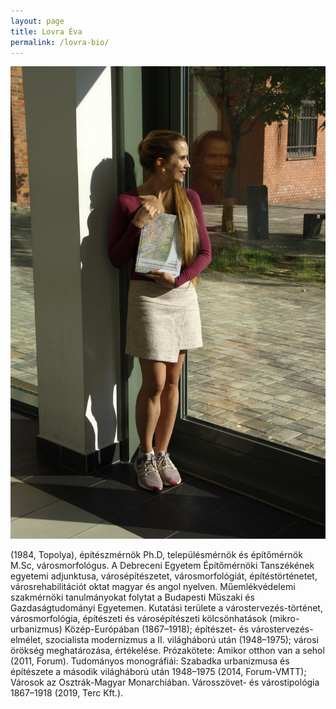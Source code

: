 ```yaml
---
layout: page
title: Lovra Éva
permalink: /lovra-bio/
---
```


![Lovra Éva](Lovra-Eva-with-book.jpg)

(1984, Topolya), építészmérnök Ph.D, településmérnök és építőmérnök M.Sc, városmorfológus. A Debreceni Egyetem Építőmérnöki Tanszékének egyetemi adjunktusa, városépítészetet, városmorfológiát, építéstörténetet, városrehabilitációt oktat magyar és angol nyelven. Műemlékvédelemi szakmérnöki tanulmányokat folytat a Budapesti Műszaki és Gazdaságtudományi Egyetemen. Kutatási területe a várostervezés-történet, városmorfológia, építészeti és városépítészeti kölcsönhatások (mikro-urbanizmus) Közép-Európában (1867–1918); építészet- és várostervezés-elmélet, szocialista modernizmus a II. világháború után (1948–1975); városi örökség meghatározása, értékelése. 
Prózakötete: Amikor otthon van a sehol (2011, Forum). Tudományos monográfiái: Szabadka urbanizmusa és építészete a második világháború után 1948–1975 (2014, Forum-VMTT); Városok az Osztrák-Magyar Monarchiában. Városszövet- és várostipológia 1867–1918 (2019, Terc Kft.).